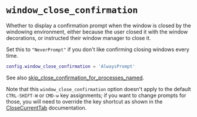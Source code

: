 # `window_close_confirmation`

Whether to display a confirmation prompt when the window is closed by the
windowing environment, either because the user closed it with the window
decorations, or instructed their window manager to close it.

Set this to `"NeverPrompt"` if you don't like confirming closing
windows every time.

```lua
config.window_close_confirmation = 'AlwaysPrompt'
```

See also
[skip_close_confirmation_for_processes_named](../config/skip_close_confirmation_for_processes_named.md).

Note that this `window_close_confirmation` option doesn't apply to the default
`CTRL-SHIFT-W` or `CMD-w` key assignments; if you want to change prompts for
those, you will need to override the key shortcut as shown in the
[CloseCurrentTab](../keyassignment/CloseCurrentTab.md) documentation.
